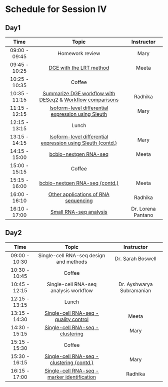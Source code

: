 # Schedule for Session IV

## Day1

| Time |  Topic  | Instructor |
|:-----------:|:----------:|:--------:|
| 09:00 - 09:45 | Homework review | Mary |
| 09:45 - 10:25 | [DGE with the LRT method](https://hbctraining.github.io/DGE_workshop_salmon/lessons/08_DGE_LRT.html) | Meeta |
| 10:25 - 10:35 | Coffee | |
| 10:35 - 11:15 | [Summarize DGE workflow with DESeq2](https://hbctraining.github.io/DGE_workshop_salmon/lessons/07_DGE_summarizing_workflow.html) & [Workflow comparisons](https://hbctraining.github.io/In-depth-NGS-Data-Analysis-Course/sessionIV/slides/Workflows.pdf) | Radhika |
| 11:15 - 12:15 | [Isoform-level differential expression using Sleuth](https://hbctraining.github.io/DGE_workshop_salmon/lessons/09_sleuth.html) | Mary |
| 12:15 - 13:15 | Lunch | |
| 13:15 - 14:15 | [Isoform-level differential expression using Sleuth (contd.)](https://hbctraining.github.io/DGE_workshop_salmon/lessons/09_sleuth.html) | Mary |
| 14:15 - 15:00 | [bcbio-nextgen RNA-seq](https://hbctraining.github.io/In-depth-NGS-Data-Analysis-Course/sessionIV/lessons/bcbio_nextgen.html) | Meeta |
| 15:00 - 15:15 | Coffee |  |
| 15:15 - 16:00 | [bcbio-nextgen RNA-seq (contd.)](https://hbctraining.github.io/In-depth-NGS-Data-Analysis-Course/sessionIV/lessons/bcbio_nextgen.html) | Meeta |
| 16:00 - 16:10 | [Other applications of RNA sequencing](https://hbctraining.github.io/In-depth-NGS-Data-Analysis-Course/sessionIV/slides/other%20rnaseq%20applications.pdf) | Radhika |
| 16:10 - 17:00 | [Small RNA-seq analysis](https://github.com/lpantano/mypubs/blob/master/talks/Core_Sept_2018.pdf) | Dr. Lorena Pantano |

## Day2

| Time |  Topic  | Instructor |
|:-----------:|:----------:|:--------:|
| 09:00 - 10:30 | Single-cell RNA-seq design and methods | Dr. Sarah Boswell |
| 10:30 - 10:45 | Coffee | |
| 10:45 - 12:15 | Single-cell RNA-seq analysis workflow | Dr. Ayshwarya Subramanian |
| 12:15 - 13:15 | Lunch | |
| 13:15 - 14:30 | [Single-cell RNA-seq - quality control](https://hbctraining.github.io/In-depth-NGS-Data-Analysis-Course/sessionIV/lessons/SC_quality_control.html)  | Meeta |
| 14:30 - 15:15 | [Single-cell RNA-seq - clustering](https://hbctraining.github.io/In-depth-NGS-Data-Analysis-Course/sessionIV/lessons/SC_clustering_analysis.html)  | Mary |
| 15:15 - 15:30 | Coffee | |
| 15:30 - 16:15 | [Single-cell RNA-seq - clustering (contd.)](https://hbctraining.github.io/In-depth-NGS-Data-Analysis-Course/sessionIV/lessons/SC_clustering_analysis.html)  | Mary |
| 16:15 - 17:00 | [Single-cell RNA-seq - marker identification](https://hbctraining.github.io/In-depth-NGS-Data-Analysis-Course/sessionIV/lessons/SC_marker_identification.html) | Radhika |

